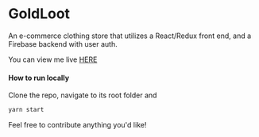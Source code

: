 # GoldLoot
An e-commerce clothing store that utilizes a React/Redux front end, and a Firebase backend with user auth.

You can view me live [HERE](https://goldloot.herokuapp.com)

#### How to run locally
Clone the repo, navigate to its root folder and
```javascript
yarn start
```

Feel free to contribute anything you'd like!
